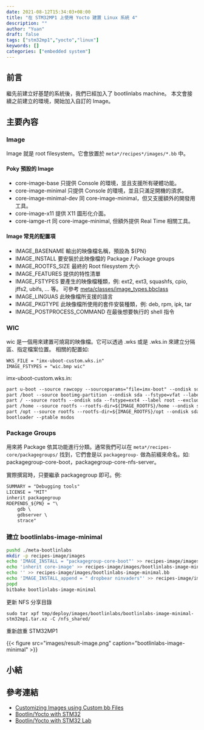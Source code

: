 ```yaml
---
date: 2021-08-12T15:34:03+08:00
title: "在 STM32MP1 上使用 Yocto 建置 Linux 系統 4"
description: ""
author: "Yuan"
draft: false
tags: ["stm32mp1","yocto","linux"]
keywords: []
categories: ["embedded system"]
---
```


## 前言

繼先前建立好基楚的系統後，我們已經加入了 bootlinlabs machine。
本文會接續之前建立的環境，開始加入自訂的 Image。

<!--more-->

## 主要內容

### Image

Image 就是 root filesystem。它會放置於 `meta*/recipes*/images/*.bb` 中。

#### Poky 預設的 Image

- core-image-base
	只提供 Console 的環境，並且支援所有硬體功能。
- core-image-minimal
	只提供 Console 的環境，並且只滿足開機的須求。
- core-image-minimal-dev
	同 core-image-minimal，但又支援額外的開發用工具。
- core-image-x11
	提供 X11 圖形化介面。
- core-iamge-rt
	同 core-image-minimal, 但額外提供 Real Time 相關工具。

#### Image 常見的配置項

- IMAGE_BASENAME
	輸出的映像檔名稱，預設為 ${PN}
- IMAGE_INSTALL
	要安裝於此映像檔的 Package / Package groups
- IMAGE_ROOTFS_SIZE
	最終的 Root filesystem 大小
- IMAGE_FEATURES
	提供的特性清單
- IMAGE_FSTYPES
	要產生的映像檔種類，例: ext2, ext3, squashfs, cpio, jffs2, ubifs, ... 等。
	可參考 [meta/classes/image_types.bbclass](https://github.com/openembedded/openembedded-core/blob/master/meta/classes/image_types.bbclass)
- IMAGE_LINGUAS
	此映像檔所支援的語言
- IMAGE_PKGTYPE
	此映像檔所使用的套件安裝種類，例: deb, rpm, ipk, tar
- IMAGE_POSTPROCESS_COMMAND
	在最後想要執行的 shell 指令

### WIC

wic 是一個用來建置可燒寫的映像檔。它可以透過 .wks 或是 .wks.in 來建立分隔區、指定檔案位置。
相關的配置如:

```txt
WKS_FILE = "imx-uboot-custom.wks.in"
IMAGE_FSTYPES = "wic.bmp wic"
```

imx-uboot-custom.wks.in:

```txt
part u-boot --source rawcopy --sourceparams="file=imx-boot" --ondisk sda --no-table --align ${IMX_BOOT_SEEK}
part /boot --source bootimg-partition --ondisk sda --fstype=vfat --label boot --active --align 8192 --size 64
part / --source rootfs --ondisk sda --fstype=ext4 --label root --exclude-path=home/ --exclude-path=opt/ --align 8192
part /home --source rootfs --rootfs-dir=${IMAGE_ROOTFS}/home --ondisk sda --fstype=ext4 --label home --align 8192
part /opt --source rootfs --rootfs-dir=${IMAGE_ROOTFS}/opt --ondisk sda --fstype=ext4 --label opt --align 8192
bootloader --ptable msdos
```

### Package Groups

用來將 Package 依其功能進行分類。通常我們可以在 `meta*/recipes-core/packagegroups/` 找到，它們會是以 `packagegroup-` 做為前綴來命名。如: packagegroup-core-boot，packagegroup-core-nfs-server。

實際撰寫時，只要繼承 packagegroup 即可。例:

```txt
SUMMARY = "Debugging tools"
LICENSE = "MIT"
inherit packagegroup
RDEPENDS_${PN} = "\
    gdb \
    gdbserver \
    strace"
```

### 建立 bootlinlabs-image-minimal

```bash
pushd ./meta-bootlinlabs
mkdir -p recipes-image/images
echo 'IMAGE_INSTALL = "packagegroup-core-boot"' >> recipes-image/images/bootlinlabs-image-minimal.bb
echo 'inherit core-image' >> recipes-image/images/bootlinlabs-image-minimal.bb
echo '' >> recipes-image/images/bootlinlabs-image-minimal.bb
echo 'IMAGE_INSTALL_append = " dropbear ninvaders"' >> recipes-image/images/bootlinlabs-image-minimal.bb
popd
bitbake bootlinlabs-image-minimal
```

更新 NFS 分享目錄
```
sudo tar xpf tmp/deploy/images/bootlinlabs/bootlinlabs-image-minimal-stm32mp1.tar.xz -C /nfs_shared/
```

重新啟重 STM32MP1

{{< figure src="images/result-image.png" caption="bootlinlabs-image-minimal" >}}

## 小結

## 參考連結
- [Customizing Images using Custom bb Files][1]
- [Bootlin/Yocto with STM32][slide]
- [Bootlin/Yocto with STM32 Lab][lab]

[1]:https://docs.yoctoproject.org/dev-manual/common-tasks.html#customizing-images-using-custom-bb-files
[slide]:https://bootlin.com/doc/training/yocto-stm32/yocto-stm32-slides.pdf
[lab]:https://bootlin.com/doc/training/yocto-stm32/yocto-stm32-labs.pdf
